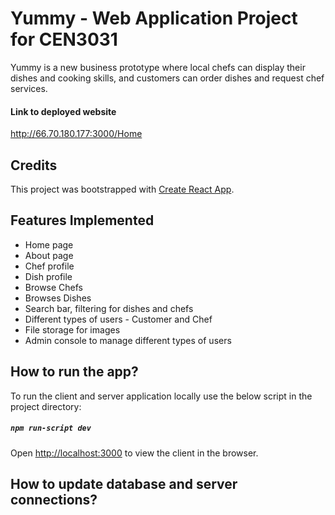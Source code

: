 # Yummy - Web Application Project for CEN3031

Yummy is a new business prototype where local chefs can display their dishes and cooking skills, and customers can order dishes and request chef services.

#### Link to deployed website 
http://66.70.180.177:3000/Home

## Credits 
This project was bootstrapped with [Create React App](https://github.com/facebook/create-react-app).

## Features Implemented
 - Home page
 - About page
 - Chef profile
 - Dish profile
 - Browse Chefs
 - Browses Dishes
 - Search bar, filtering for dishes and chefs
 - Different types of users - Customer and Chef
 - File storage for images
 - Admin console to manage different types of users


 ## How to run the app?
To run the client and server application locally use the below script in the project directory:
##### `npm run-script dev`
Open [http://localhost:3000](http://localhost:3000) to view the client in the browser.

## How to update database and server connections?
